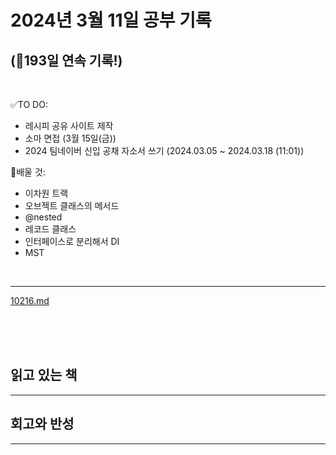 # 2024년 3월 11일 공부 기록 
## (🚀193일 연속 기록!)

<br>

✅TO DO: 

- 레시피 공유 사이트 제작
- 소마 면접 (3월 15일(금))
- 2024 팀네이버 신입 공채 자소서 쓰기 (2024.03.05 ~ 2024.03.18 (11:01))

💭배울 것:

- 이차원 트랙
- 오브젝트 클래스의 메서드
- @nested
- 레코드 클래스
- 인터페이스로 분리해서 DI
- MST

<br>

---

[10216.md](..%2F..%2F..%2FAlgorithm%2FSolvedProblem%2F%EB%B6%84%EB%A6%AC%EC%A7%91%ED%95%A9%2F10216%2F10216.md)


<br><br><br>

## 읽고 있는 책

---




## 회고와 반성

---
